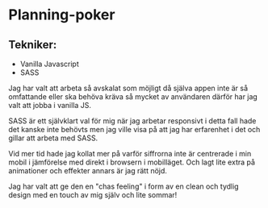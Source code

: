 # Planning-poker

## Tekniker:
* Vanilla Javascript
* SASS

Jag har valt att arbeta så avskalat som möjligt då själva appen inte är så omfattande eller ska behöva kräva så mycket av användaren därför har jag valt att jobba i vanilla JS.

SASS är ett självklart val för mig när jag arbetar responsivt i detta fall hade det kanske inte behövts men jag ville visa på att jag har erfarenhet i det och gillar att arbeta med SASS.

Vid mer tid hade jag kollat mer på varför siffrorna inte är centrerade i min mobil i jämförelse med direkt i browsern i mobilläget. Och lagt lite extra på animationer och effekter annars är jag rätt nöjd.


Jag har valt att ge den en "chas feeling" i form av en clean och tydlig design med en touch av mig själv och lite sommar!

